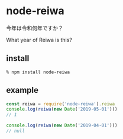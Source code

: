 # node-reiwa

今年は令和何年ですか？

What year of Reiwa is this?

## install

```
% npm install node-reiwa
```

## example

```js
const reiwa = require('node-reiwa').reiwa
console.log(reiwa(new Date('2019-05-01')))
// 1

console.log(reiwa(new Date('2019-04-01')))
// null
```
